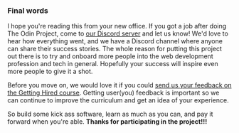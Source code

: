 ### Final words

I hope you're reading this from your new office.  If you got a job after doing The Odin Project, come to [our Discord server](https://discord.gg/fbFCkYabZB) and let us know!  We'd love to hear how everything went, and we have a Discord channel where anyone can share their success stories.  The whole reason for putting this project out there is to try and onboard more people into the web development profession and tech in general.  Hopefully your success will inspire even more people to give it a shot.

Before you move on, we would love it if you could [send us your feedback on the Getting Hired course](https://docs.google.com/forms/d/e/1FAIpQLSenziSaFuSQ3RFeHwn1YHovQj-G-WmNZc-_dgMuV_JcGB25Cg/viewform?usp=sf_link).  Getting user(you) feedback is important so we can continue to improve the curriculum and get an idea of your experience.  

So build some kick ass software, learn as much as you can, and pay it forward when you're able.  **Thanks for participating in the project!!!**
